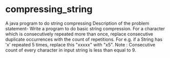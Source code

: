 # compressing_string
A java program to do string compressing
Description of the problem statement-
Write a program to do basic string compression. For a character which is consecutively repeated more than once, replace consecutive duplicate occurrences with the count of repetitions.
For e.g. if a String has 'x' repeated 5 times, replace this "xxxxx" with "x5".
Note : Consecutive count of every character in input string is less than equal to 9.
